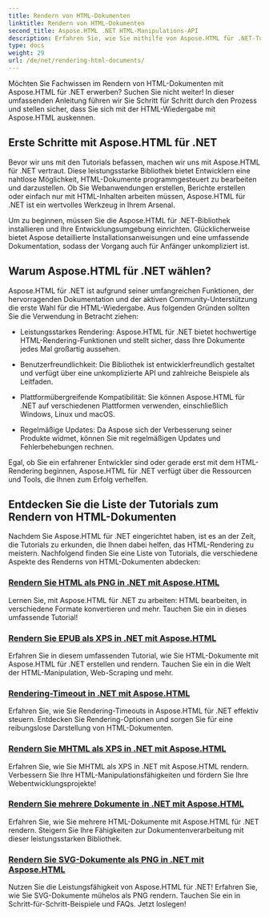 ```yaml
---
title: Rendern von HTML-Dokumenten
linktitle: Rendern von HTML-Dokumenten
second_title: Aspose.HTML .NET HTML-Manipulations-API
description: Erfahren Sie, wie Sie mithilfe von Aspose.HTML für .NET-Tutorials problemlos HTML-Dokumente rendern. Entdecken Sie eine umfassende Liste von Tutorials zum Beherrschen des HTML-Renderings.
type: docs
weight: 29
url: /de/net/rendering-html-documents/
---
```


Möchten Sie Fachwissen im Rendern von HTML-Dokumenten mit Aspose.HTML für .NET erwerben? Suchen Sie nicht weiter! In dieser umfassenden Anleitung führen wir Sie Schritt für Schritt durch den Prozess und stellen sicher, dass Sie sich mit der HTML-Wiedergabe mit Aspose.HTML auskennen.

## Erste Schritte mit Aspose.HTML für .NET

Bevor wir uns mit den Tutorials befassen, machen wir uns mit Aspose.HTML für .NET vertraut. Diese leistungsstarke Bibliothek bietet Entwicklern eine nahtlose Möglichkeit, HTML-Dokumente programmgesteuert zu bearbeiten und darzustellen. Ob Sie Webanwendungen erstellen, Berichte erstellen oder einfach nur mit HTML-Inhalten arbeiten müssen, Aspose.HTML für .NET ist ein wertvolles Werkzeug in Ihrem Arsenal.

Um zu beginnen, müssen Sie die Aspose.HTML für .NET-Bibliothek installieren und Ihre Entwicklungsumgebung einrichten. Glücklicherweise bietet Aspose detaillierte Installationsanweisungen und eine umfassende Dokumentation, sodass der Vorgang auch für Anfänger unkompliziert ist.

## Warum Aspose.HTML für .NET wählen?

Aspose.HTML für .NET ist aufgrund seiner umfangreichen Funktionen, der hervorragenden Dokumentation und der aktiven Community-Unterstützung die erste Wahl für die HTML-Wiedergabe. Aus folgenden Gründen sollten Sie die Verwendung in Betracht ziehen:

- Leistungsstarkes Rendering: Aspose.HTML für .NET bietet hochwertige HTML-Rendering-Funktionen und stellt sicher, dass Ihre Dokumente jedes Mal großartig aussehen.

- Benutzerfreundlichkeit: Die Bibliothek ist entwicklerfreundlich gestaltet und verfügt über eine unkomplizierte API und zahlreiche Beispiele als Leitfaden.

- Plattformübergreifende Kompatibilität: Sie können Aspose.HTML für .NET auf verschiedenen Plattformen verwenden, einschließlich Windows, Linux und macOS.

- Regelmäßige Updates: Da Aspose sich der Verbesserung seiner Produkte widmet, können Sie mit regelmäßigen Updates und Fehlerbehebungen rechnen.

Egal, ob Sie ein erfahrener Entwickler sind oder gerade erst mit dem HTML-Rendering beginnen, Aspose.HTML für .NET verfügt über die Ressourcen und Tools, die Ihnen zum Erfolg verhelfen.

## Entdecken Sie die Liste der Tutorials zum Rendern von HTML-Dokumenten

Nachdem Sie Aspose.HTML für .NET eingerichtet haben, ist es an der Zeit, die Tutorials zu erkunden, die Ihnen dabei helfen, das HTML-Rendering zu meistern. Nachfolgend finden Sie eine Liste von Tutorials, die verschiedene Aspekte des Renderns von HTML-Dokumenten abdecken:

### [Rendern Sie HTML als PNG in .NET mit Aspose.HTML](./render-html-as-png/)
Lernen Sie, mit Aspose.HTML für .NET zu arbeiten: HTML bearbeiten, in verschiedene Formate konvertieren und mehr. Tauchen Sie ein in dieses umfassende Tutorial!
### [Rendern Sie EPUB als XPS in .NET mit Aspose.HTML](./render-epub-as-xps/)
Erfahren Sie in diesem umfassenden Tutorial, wie Sie HTML-Dokumente mit Aspose.HTML für .NET erstellen und rendern. Tauchen Sie ein in die Welt der HTML-Manipulation, Web-Scraping und mehr.
### [Rendering-Timeout in .NET mit Aspose.HTML](./rendering-timeout/)
Erfahren Sie, wie Sie Rendering-Timeouts in Aspose.HTML für .NET effektiv steuern. Entdecken Sie Rendering-Optionen und sorgen Sie für eine reibungslose Darstellung von HTML-Dokumenten.
### [Rendern Sie MHTML als XPS in .NET mit Aspose.HTML](./render-mhtml-as-xps/)
 Erfahren Sie, wie Sie MHTML als XPS in .NET mit Aspose.HTML rendern. Verbessern Sie Ihre HTML-Manipulationsfähigkeiten und fördern Sie Ihre Webentwicklungsprojekte!
### [Rendern Sie mehrere Dokumente in .NET mit Aspose.HTML](./render-multiple-documents/)
Erfahren Sie, wie Sie mehrere HTML-Dokumente mit Aspose.HTML für .NET rendern. Steigern Sie Ihre Fähigkeiten zur Dokumentenverarbeitung mit dieser leistungsstarken Bibliothek.
### [Rendern Sie SVG-Dokumente als PNG in .NET mit Aspose.HTML](./render-svg-doc-as-png/)
Nutzen Sie die Leistungsfähigkeit von Aspose.HTML für .NET! Erfahren Sie, wie Sie SVG-Dokumente mühelos als PNG rendern. Tauchen Sie ein in Schritt-für-Schritt-Beispiele und FAQs. Jetzt loslegen!